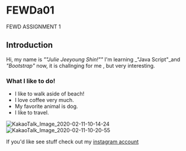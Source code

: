 # FEWDa01
FEWD ASSIGNMENT 1


## Introduction    
 Hi, my name is _""Julie Jeeyoung Shin!""_
 I'm learning _"Java Script"_and _"Bootstrap"_ now, it is challnging for me , but very interesting.    
 
 ### What I like to do! 
 * I like to walk aside of beach!
 * I love coffee very much.
 * My favorite animal is dog.
 * I like to travel.
 
![KakaoTalk_Image_2020-02-11-10-14-24](https://user-images.githubusercontent.com/60712439/74298438-a319c280-4cfe-11ea-9bab-4eb44b034d40.jpeg)
![KakaoTalk_Image_2020-02-11-10-20-55](https://user-images.githubusercontent.com/60712439/74298440-a4e38600-4cfe-11ea-9a6a-fb457a50efa7.jpeg)

If you'd like see stuff check out my [instagram account](https://www.instagram.com/j_julie_s/)
